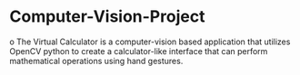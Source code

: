 # Computer-Vision-Project
o	The Virtual Calculator is a computer-vision based application that utilizes OpenCV python to create a calculator-like interface that can perform mathematical operations using hand gestures.

